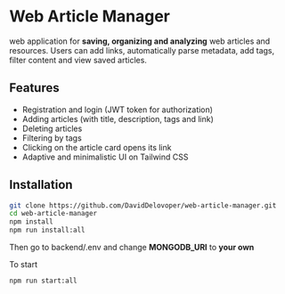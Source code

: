 # **Web Article Manager**

web application for **saving, organizing and analyzing** web articles and resources.
Users can add links, automatically parse metadata, add tags, filter content and view saved articles.
## Features

- Registration and login (JWT token for authorization)
- Adding articles (with title, description, tags and link)
- Deleting articles
- Filtering by tags
- Clicking on the article card opens its link
- Adaptive and minimalistic UI on Tailwind CSS

## Installation

```bash
git clone https://github.com/DavidDelovoper/web-article-manager.git
cd web-article-manager
npm install
npm run install:all
```

Then go to backend/.env and change **MONGODB_URI** to **your own**

To start
```bash
npm run start:all
```

